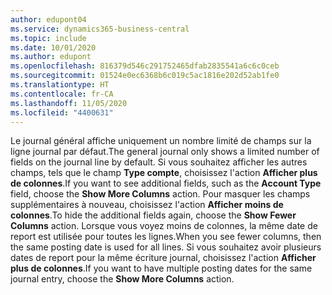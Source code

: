 ```yaml
---
author: edupont04
ms.service: dynamics365-business-central
ms.topic: include
ms.date: 10/01/2020
ms.author: edupont
ms.openlocfilehash: 816379d546c291752465dfab2835541a6c6c0ceb
ms.sourcegitcommit: 01524e0ec6368b6c019c5ac1816e202d52ab1fe0
ms.translationtype: HT
ms.contentlocale: fr-CA
ms.lasthandoff: 11/05/2020
ms.locfileid: "4400631"
---
```

<span data-ttu-id="3db60-101">Le journal général affiche uniquement un nombre limité de champs sur la ligne journal par défaut.</span><span class="sxs-lookup"><span data-stu-id="3db60-101">The general journal only shows a limited number of fields on the journal line by default.</span></span> <span data-ttu-id="3db60-102">Si vous souhaitez afficher les autres champs, tels que le champ **Type compte**, choisissez l'action **Afficher plus de colonnes**.</span><span class="sxs-lookup"><span data-stu-id="3db60-102">If you want to see additional fields, such as the **Account Type** field, choose the **Show More Columns** action.</span></span> <span data-ttu-id="3db60-103">Pour masquer les champs supplémentaires à nouveau, choisissez l'action **Afficher moins de colonnes**.</span><span class="sxs-lookup"><span data-stu-id="3db60-103">To hide the additional fields again, choose the **Show Fewer Columns** action.</span></span> <span data-ttu-id="3db60-104">Lorsque vous voyez moins de colonnes, la même date de report est utilisée pour toutes les lignes.</span><span class="sxs-lookup"><span data-stu-id="3db60-104">When you see fewer columns, then the same posting date is used for all lines.</span></span> <span data-ttu-id="3db60-105">Si vous souhaitez avoir plusieurs dates de report pour la même écriture journal, choisissez l'action **Afficher plus de colonnes**.</span><span class="sxs-lookup"><span data-stu-id="3db60-105">If you want to have multiple posting dates for the same journal entry, choose the **Show More Columns** action.</span></span>

